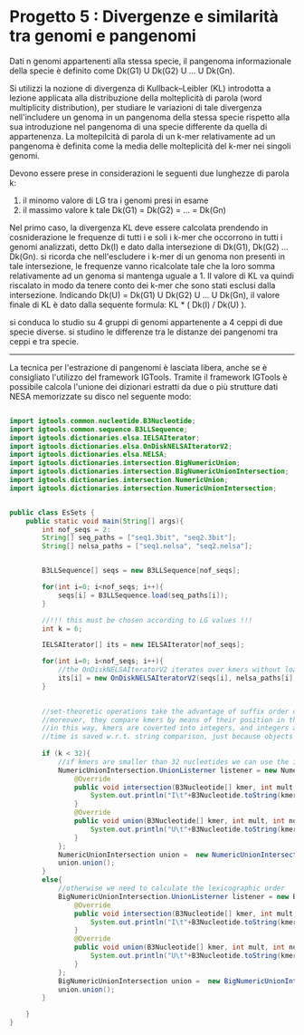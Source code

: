 # Progetto 5 : Divergenze e similarità tra genomi e pangenomi

Dati n genomi appartenenti alla stessa specie,
il pangenoma informazionale della specie è definito come
Dk(G1) U Dk(G2) U ... U Dk(Gn).

Si utilizzi la nozione di divergenza di Kullback–Leibler (KL) introdotta a lezione
applicata alla distribuzione della molteplicità di parola (word multiplicity distribution),
per studiare le variazioni di tale divergenza nell'includere un genoma in un pangenoma della stessa specie rispetto alla sua introduzione nel pangenoma di una specie differente da quella di appartenenza.
La moltepilcità di parola di un k-mer relativamente ad un pangenoma è definita come la media delle molteplicità del k-mer nei singoli genomi.

Devono essere prese in considerazioni le seguenti due lunghezze di parola k:
1) il minomo valore di LG tra i genomi presi in esame
2) il massimo valore k tale Dk(G1) = Dk(G2) = ... = Dk(Gn)

Nel primo caso, la divergenza KL deve essere calcolata prendendo in cosniderazione le frequenze di tutti i e soli i k-mer che occorrono in tutti i genomi analizzati, detto Dk(I) e dato dalla intersezione di  Dk(G1), Dk(G2) ... Dk(Gn). si ricorda che nell'escludere i k-mer di un genoma non presenti in tale intersezione, le frequenze vanno ricalcolate tale che la loro somma relativamente ad un genoma si mantenga uguale a 1.
Il valore di KL va quindi riscalato in modo da tenere conto dei k-mer che sono stati esclusi dalla intersezione. 
Indicando Dk(U) = Dk(G1) U Dk(G2) U ... U Dk(Gn), il valore finale di KL è dato dalla sequente formula: KL * ( Dk(I) / Dk(U) ).


si conduca lo studio su 4 gruppi di genomi appartenente a 4 ceppi di due specie diverse. si studino le differenze tra le distanze dei pangenomi tra ceppi e tra specie.

---

La tecnica per l'estrazione di pangenomi è lasciata libera, anche se è consigliato l'utilizzo del framework IGTools.
Tramite il framework IGTools è possibile calcola l'unione dei dizionari estratti da due o più strutture dati NESA memorizzate su disco nel seguente modo:

```java

import igtools.common.nucleotide.B3Nucleotide;
import igtools.common.sequence.B3LLSequence;
import igtools.dictionaries.elsa.IELSAIterator;
import igtools.dictionaries.elsa.OnDiskNELSAIteratorV2;
import igtools.dictionaries.elsa.NELSA;
import igtools.dictionaries.intersection.BigNumericUnion;
import igtools.dictionaries.intersection.BigNumericUnionIntersection;
import igtools.dictionaries.intersection.NumericUnion;
import igtools.dictionaries.intersection.NumericUnionIntersection;


public class EsSets {
	public static void main(String[] args){
		int nof_seqs = 2:
		String[] seq_paths = ["seq1.3bit", "seq2.3bit"];
		String[] nelsa_paths = ["seq1.nelsa", "seq2.nelsa"];


		B3LLSequence[] seqs = new B3LLSequence[nof_seqs];

		for(int i=0; i<nof_seqs; i++){
			seqs[i] = B3LLSequence.load(seq_paths[i]);
		}

		//!!! this must be chosen according to LG values !!!
		int k = 6; 

		IELSAIterator[] its = new IELSAIterator[nof_seqs];

		for(int i=0; i<nof_seqs; i++){
			//the OnDiskNELSAIteratorV2 iterates over kmers without loading the NELSA in main memory, but jut the 3-bit sequence
			its[i] = new OnDiskNELSAIteratorV2(seqs[i], nelsa_paths[i], k);
		}
		

		//set-theoretic operations take the advantage of suffix order over the suffix arrays
		//moreover, they compare kmers by means of their position in the lexicographic order, rather than using string comparison
		//in this way, kmers are coverted into integers, and integers are compared several times
		//time is saved w.r.t. string comparison, just because objects are compared several times
		
		if (k < 32){
			//if kmers are smaller than 32 nucleotides we can use the implicit integer representation given by the 3-bit encoding
			NumericUnionIntersection.UnionListerner listener = new NumericUnionIntersection.UnionListerner() {
				@Override
				public void intersection(B3Nucleotide[] kmer, int mult, int nof_seqs) {
					System.out.println("I\t"+B3Nucleotide.toString(kmer) +"\t"+ mult+"\t"+nof_seqs);
				}
				@Override
				public void union(B3Nucleotide[] kmer, int mult, int nof_seqs) {
					System.out.println("U\t"+B3Nucleotide.toString(kmer) +"\t"+ mult+"\t"+nof_seqs);
				}
			};
			NumericUnionIntersection union =  new NumericUnionIntersection( seqs , its, k, listener);
			union.union();
		}
		else{
			//otherwise we need to calculate the lexicographic order
			BigNumericUnionIntersection.UnionListerner listener = new BigNumericUnionIntersection.UnionListerner() {
				@Override
				public void intersection(B3Nucleotide[] kmer, int mult, int nof_seqs) {
					System.out.println("I\t"+B3Nucleotide.toString(kmer) +"\t"+ mult+"\t"+nof_seqs);
				}
				@Override
				public void union(B3Nucleotide[] kmer, int mult, int nof_seqs) {
					System.out.println("U\t"+B3Nucleotide.toString(kmer) +"\t"+ mult+"\t"+nof_seqs);
				}
			};
			BigNumericUnionIntersection union =  new BigNumericUnionIntersection( seqs , its, k, listener);
			union.union();
		}

	}
}

```
